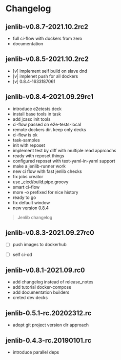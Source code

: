 # Changelog 


## jenlib-v0.8.7-2021.10.2rc2

- full ci-flow with dockers from zero
- documentation

## jenlib-v0.8.5-2021.10.2rc2

- [v] implement self build on slave dnd
- [v] implenet push for all dockers 
- [v]  0.8.4-1633187061

## jenlib-v0.8.4-2021.09.29rc1

* introduce e2etests deck
* install base tools in task
* add jcasc init tools
* ci-flow passed on e2e-tests-local
* remote dockers dir. keep only decks
* ci-flow is ok
* task-samples
* init with reposet
* implement test by diff with multiple read approachs
* ready with reposet things
* configured reposet with text-yaml-in-yaml support
* make a jenlib-runner work
* new ci flow with fast jenlib checks
* fix jobs creator
* use _cicd/build.pipe.groovy
* smart ci-flow
* more -o prefixed for nice history
* ready to go
* fix default window
* new version 0.8.4

> Jenlib changelog
## jenlib-v0.8.3-2021.09.27rc0

- [ ] push images to dockerhub
- [ ] self ci-cd


## jenlib-v0.8.1-2021.09.rc0

- add changelog instead of release_notes
- add tutorial docker-compose
- add documentation builders
- creted dev decks

## jenlib-0.5.1-rc.20202312.rc

- adopt git project version dir approach

## jenlib-0.4.3-rc.20190101.rc

- introduce parallel deps
